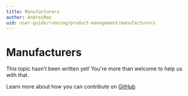 ```yaml
---
title: Manufacturers
author: AndreiMaz
uid: user-guide/running/product-management/manufacturers
---
```

# Manufacturers

This topic hasn’t been written yet! You're more than welcome to help us with that.

Learn more about how you can contribute on [GitHub](https://github.com/nopSolutions/nopCommerce-Docs/blob/master/CONTRIBUTING.md)